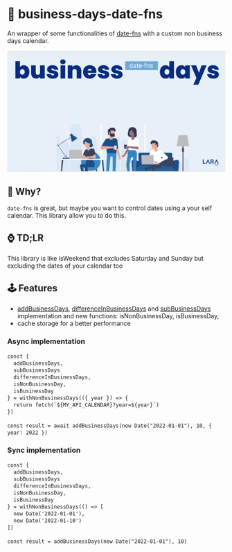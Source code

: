 # 📆 business-days-date-fns

An wrapper of some functionalities of <a href='https://date-fns.org/'>date-fns</a> with a custom non business days calendar.

<img src="header.png" />

## 🙋 Why?

`date-fns` is great, but maybe you want to control dates using a your self calendar. This library allow you to do this.

## ⌚ TD;LR

This library is like isWeekend that excludes Saturday and Sunday but excluding the dates of your calendar too

## 🕹️ Features

- <a href="https://date-fns.org/v2.28.0/docs/addBusinessDays">addBusinessDays</a>, <a href="https://date-fns.org/v2.28.0/docs/differenceInBusinessDays">differenceInBusinessDays</a> and <a href="https://date-fns.org/v2.28.0/docs/subBusinessDays">subBusinessDays</a> implementation and new functions: isNonBusinessDay, isBusinessDay,
- cache storage for a better performance

### Async implementation

```
const {
  addBusinessDays,
  subBusinessDays
  differenceInBusinessDays,
  isNonBusinessDay,
  isBusinessDay
} = withNonBusinessDays(({ year }) => {
  return fetch(`${MY_API_CALENDAR}?year=${year}`)
})

const result = await addBusinessDays(new Date("2022-01-01"), 10, { year: 2022 })
```

### Sync implementation

```
const {
  addBusinessDays,
  subBusinessDays
  differenceInBusinessDays,
  isNonBusinessDay,
  isBusinessDay
} = withNonBusinessDays(() => [
  new Date('2022-01-01'),
  new Date('2022-01-10')
])

const result = addBusinessDays(new Date("2022-01-01"), 10)
```
